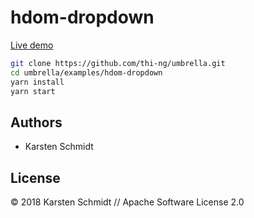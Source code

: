 # hdom-dropdown

[Live demo](https://demo.thi.ng/umbrella/hdom-dropdown/)

```bash
git clone https://github.com/thi-ng/umbrella.git
cd umbrella/examples/hdom-dropdown
yarn install
yarn start
```

## Authors

- Karsten Schmidt

## License

&copy; 2018 Karsten Schmidt // Apache Software License 2.0

